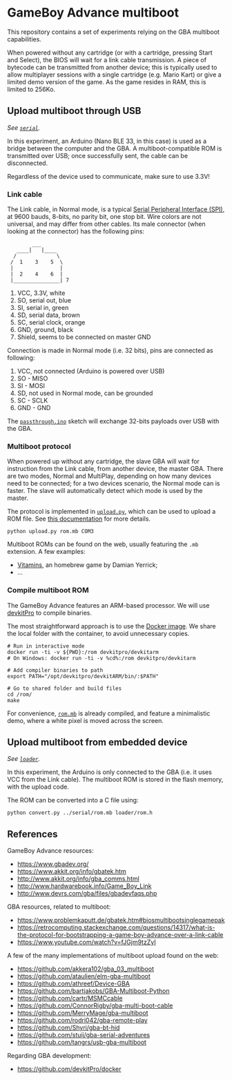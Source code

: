 
# GameBoy Advance multiboot

This repository contains a set of experiments relying on the GBA multiboot capabilities.

When powered without any cartridge (or with a cartridge, pressing Start and Select), the BIOS will wait for a link cable transmission.
A piece of bytecode can be transmitted from another device; this is typically used to allow multiplayer sessions with a single cartridge (e.g. Mario Kart) or give a limited demo version of the game.
As the game resides in RAM, this is limited to 256Ko.


## Upload multiboot through USB

_See [`serial`](./serial/)._

In this experiment, an Arduino (Nano BLE 33, in this case) is used as a bridge between the computer and the GBA.
A multiboot-compatible ROM is transmitted over USB; once successfully sent, the cable can be disconnected.

Regardless of the device used to communicate, make sure to use 3.3V!


### Link cable

The Link cable, in Normal mode, is a typical [Serial Peripheral Interface (SPI)](https://en.wikipedia.org/wiki/Serial_Peripheral_Interface), at 9600 bauds, 8-bits, no parity bit, one stop bit.
Wire colors are not universal, and may differ from other cables.
Its male connector (when looking at the connector) has the following pins:

```
        ___
   ____|   |____
  /             \
 /  1    3    5  \
 |               |
 |  2    4    6  |
 |_______________| 7
```

 1. VCC, 3.3V, white
 2. SO, serial out, blue
 3. SI, serial in, green
 4. SD, serial data, brown
 5. SC, serial clock, orange
 6. GND, ground, black
 7. Shield, seems to be connected on master GND

Connection is made in Normal mode (i.e. 32 bits), pins are connected as following:

 1. VCC, not connected (Arduino is powered over USB)
 2. SO - MISO
 3. SI - MOSI
 4. SD, not used in Normal mode, can be grounded
 5. SC - SCLK
 6. GND - GND

The [`passthrough.ino`](./serial/passthrough/passthrough.ino) sketch will exchange 32-bits payloads over USB with the GBA.


### Multiboot protocol

When powered up without any cartridge, the slave GBA will wait for instruction from the Link cable, from another device, the master GBA.
There are two modes, Normal and MultiPlay, depending on how many devices need to be connected; for a two devices scenario, the Normal mode can is faster.
The slave will automatically detect which mode is used by the master.

The protocol is implemented in [`upload.py`](./serial/upload.py), which can be used to upload a ROM file.
See [this documentation](https://www.problemkaputt.de/gbatek.htm#biosmultibootsinglegamepak) for more details.

```
python upload.py rom.mb COM3
```

Multiboot ROMs can be found on the web, usually featuring the `.mb` extension.
A few examples:

 * [Vitamins](https://pineight.com/gba/#drm), an homebrew game by Damian Yerrick;
 * ...


### Compile multiboot ROM

The GameBoy Advance features an ARM-based processor.
We will use [devkitPro](https://devkitpro.org/wiki/Main_Page) to compile binaries.

The most straightforward approach is to use the [Docker image](https://github.com/devkitPro/docker).
We share the local folder with the container, to avoid unnecessary copies.

```
# Run in interactive mode
docker run -ti -v ${PWD}:/rom devkitpro/devkitarm
# On Windows: docker run -ti -v %cd%:/rom devkitpro/devkitarm

# Add compiler binaries to path
export PATH="/opt/devkitpro/devkitARM/bin/:$PATH"

# Go to shared folder and build files
cd /rom/
make
```

For convenience, [`rom.mb`](./serial/rom.mb) is already compiled, and feature a minimalistic demo, where a white pixel is moved across the screen.


## Upload multiboot from embedded device

_See [`loader`](./loader/)._

In this experiment, the Arduino is only connected to the GBA (i.e. it uses VCC from the Link cable).
The multiboot ROM is stored in the flash memory, with the upload code.

The ROM can be converted into a C file using:

```
python convert.py ../serial/rom.mb loader/rom.h
```


## References

GameBoy Advance resources:

 * https://www.gbadev.org/
 * https://www.akkit.org/info/gbatek.htm
 * http://www.akkit.org/info/gba_comms.html
 * http://www.hardwarebook.info/Game_Boy_Link
 * http://www.devrs.com/gba/files/gbadevfaqs.php

GBA resources, related to multiboot:

 * https://www.problemkaputt.de/gbatek.htm#biosmultibootsinglegamepak
 * https://retrocomputing.stackexchange.com/questions/14317/what-is-the-protocol-for-bootstrapping-a-game-boy-advance-over-a-link-cable
 * https://www.youtube.com/watch?v=fJGjm9tzZyI

A few of the many implementations of multiboot upload found on the web:

 * https://github.com/akkera102/gba_03_multiboot
 * https://github.com/ataulien/elm-gba-multiboot
 * https://github.com/athreef/Device-GBA
 * https://github.com/bartjakobs/GBA-Multiboot-Python
 * https://github.com/cartr/MSMCcable
 * https://github.com/ConnorRigby/gba-multi-boot-cable
 * https://github.com/MerryMage/gba-multiboot
 * https://github.com/rodri042/gba-remote-play
 * https://github.com/Shyri/gba-bt-hid
 * https://github.com/stuij/gba-serial-adventures
 * https://github.com/tangrs/usb-gba-multiboot

Regarding GBA development:

 * https://github.com/devkitPro/docker
